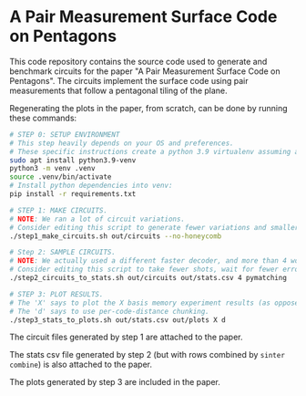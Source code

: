 # A Pair Measurement Surface Code on Pentagons

This code repository contains the source code used to generate and benchmark circuits for the paper "A Pair Measurement Surface Code on Pentagons".
The circuits implement the surface code using pair measurements that follow a pentagonal tiling of the plane. 

Regenerating the plots in the paper, from scratch, can be done by running these commands:

```bash
# STEP 0: SETUP ENVIRONMENT
# This step heavily depends on your OS and preferences.
# These specific instructions create a python 3.9 virtualenv assuming a debian-like linux.
sudo apt install python3.9-venv
python3 -m venv .venv
source .venv/bin/activate
# Install python dependencies into venv:
pip install -r requirements.txt

# STEP 1: MAKE CIRCUITS.
# NOTE: We ran a lot of circuit variations.
# Consider editing this script to generate fewer variations and smaller circuits.
./step1_make_circuits.sh out/circuits --no-honeycomb

# Step 2: SAMPLE CIRCUITS.
# NOTE: We actually used a different faster decoder, and more than 4 worker processes.
# Consider editing this script to take fewer shots, wait for fewer errors, etc.
./step2_circuits_to_stats.sh out/circuits out/stats.csv 4 pymatching

# STEP 3: PLOT RESULTS.
# The 'X' says to plot the X basis memory experiment results (as opposed to Z).
# The 'd' says to use per-code-distance chunking.
./step3_stats_to_plots.sh out/stats.csv out/plots X d
```

The circuit files generated by step 1 are attached to the paper.

The stats csv file generated by step 2 (but with rows combined by `sinter combine`) is also attached to the paper.

The plots generated by step 3 are included in the paper.
